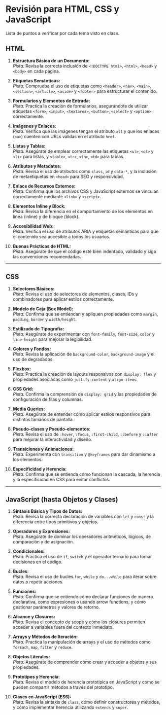 # Revisión para HTML, CSS y JavaScript

Lista de puntos a verificar por cada tema visto en clase.

## HTML

1. **Estructura Básica de un Documento:**  
   *Pista:* Revisa la correcta inclusión de `<!DOCTYPE html>`, `<html>`, `<head>` y `<body>` en cada página.

2. **Etiquetas Semánticas:**  
   *Pista:* Comprueba el uso de etiquetas como `<header>`, `<nav>`, `<main>`, `<section>`, `<article>`, `<aside>` y `<footer>` para estructurar el contenido.

3. **Formularios y Elementos de Entrada:**  
   *Pista:* Practica la creación de formularios, asegurándote de utilizar etiquetas `<form>`, `<input>`, `<textarea>`, `<button>`, `<select>` y `<option>` correctamente.

4. **Imágenes y Enlaces:**  
   *Pista:* Verifica que las imágenes tengan el atributo `alt` y que los enlaces (`<a>`) cuenten con URLs válidas en el atributo `href`.

5. **Listas y Tablas:**  
   *Pista:* Asegúrate de emplear correctamente las etiquetas `<ul>`, `<ol>` y `<li>` para listas, y `<table>`, `<tr>`, `<th>`, `<td>` para tablas.

6. **Atributos y Metadatos:**  
   *Pista:* Revisa el uso de atributos como `class`, `id` y `data-*`, y la inclusión de metaetiquetas en `<head>` para SEO y responsividad.

7. **Enlace de Recursos Externos:**  
   *Pista:* Confirma que los archivos CSS y JavaScript externos se vinculan correctamente mediante `<link>` y `<script>`.

8. **Elementos Inline y Block:**  
   *Pista:* Revisa la diferencia en el comportamiento de los elementos en línea (inline) y de bloque (block).

9. **Accesibilidad Web:**  
   *Pista:* Verifica el uso de atributos ARIA y etiquetas semánticas para que el contenido sea accesible a todos los usuarios.

10. **Buenas Prácticas de HTML:**  
    *Pista:* Asegúrate de que el código esté bien indentado, validado y siga las convenciones recomendadas.

---

## CSS

1. **Selectores Básicos:**  
   *Pista:* Revisa el uso de selectores de elementos, clases, IDs y combinadores para aplicar estilos correctamente.

2. **Modelo de Caja (Box Model):**  
   *Pista:* Confirma que se entiendan y apliquen propiedades como `margin`, `padding`, `border` y `width/height`.

3. **Estilizado de Tipografía:**  
   *Pista:* Asegúrate de experimentar con `font-family`, `font-size`, `color` y `line-height` para mejorar la legibilidad.

4. **Colores y Fondos:**  
   *Pista:* Revisa la aplicación de `background-color`, `background-image` y el uso de degradados.

5. **Flexbox:**  
   *Pista:* Practica la creación de layouts responsivos con `display: flex` y propiedades asociadas como `justify-content` y `align-items`.

6. **CSS Grid:**  
   *Pista:* Confirma la comprensión de `display: grid` y las propiedades de configuración de filas y columnas.

7. **Media Queries:**  
   *Pista:* Asegúrate de entender cómo aplicar estilos responsivos para distintos tamaños de pantalla.

8. **Pseudo-clases y Pseudo-elementos:**  
   *Pista:* Revisa el uso de `:hover`, `:focus`, `:first-child`, `::before` y `::after` para mejorar la interactividad y diseño.

9. **Transiciones y Animaciones:**  
   *Pista:* Experimenta con `transition` y `@keyframes` para dar dinamismo a los elementos.

10. **Especificidad y Herencia:**  
    *Pista:* Confirma que se entienda cómo funcionan la cascada, la herencia y la especificidad en CSS para evitar conflictos.

---

## JavaScript (hasta Objetos y Clases)

1. **Sintaxis Básica y Tipos de Datos:**  
   *Pista:* Revisa la correcta declaración de variables con `let` y `const` y la diferencia entre tipos primitivos y objetos.

2. **Operadores y Expresiones:**  
   *Pista:* Asegúrate de dominar los operadores aritméticos, lógicos, de comparación y de asignación.

3. **Condicionales:**  
   *Pista:* Practica el uso de `if`, `switch` y el operador ternario para tomar decisiones en el código.

4. **Bucles:**  
   *Pista:* Revisa el uso de bucles `for`, `while` y `do...while` para iterar sobre datos o repetir acciones.

5. **Funciones:**  
   *Pista:* Confirma que se entiende cómo declarar funciones de manera declarativa, como expresiones o usando arrow functions, y cómo gestionar parámetros y valores de retorno.

6. **Alcance y Closures:**  
   *Pista:* Revisa el concepto de scope y cómo los closures permiten acceder a variables fuera del contexto inmediato.

7. **Arrays y Métodos de Iteración:**  
   *Pista:* Practica la manipulación de arrays y el uso de métodos como `forEach`, `map`, `filter` y `reduce`.

8. **Objetos Literales:**  
   *Pista:* Asegúrate de comprender cómo crear y acceder a objetos y sus propiedades.

9. **Prototipos y Herencia:**  
   *Pista:* Revisa el modelo de herencia prototípica en JavaScript y cómo se pueden compartir métodos a través del prototipo.

10. **Clases en JavaScript (ES6):**  
    *Pista:* Revisa la sintaxis de `class`, cómo definir constructores y métodos, y cómo implementar herencia utilizando `extends` y `super`.
